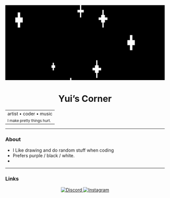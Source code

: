 <!-- Retro-styled GitHub profile (no JS/CSS, no emojis) -->

<div align="center">
  <img src="assets/banner.gif" alt="Welcome banner" width="820" height="238">

  <h1>Yui’s Corner</h1>

  <table>
    <tr>
      <td>
        artist • coder • music<br>
        <sub>I make pretty things hurt.</sub>
      </td>
    </tr>
  </table>
</div>

---

### About
- I Like drawing and do random stuff when coding
- Prefers purple / black / white.
- 
---

### Links
<p align="center">
  <a href="https://discord.com/users/579784411441135636">
    <img src="assets/buttons/discord-88x31.png" alt="Discord" width="88" height="31">
  </a>
  
  <a href="https://instagram.com/lxrylex">
    <img src="assets/buttons/instagram-88x31.png" alt="Instagram" width="88" height="31">
  </a>
</p>
